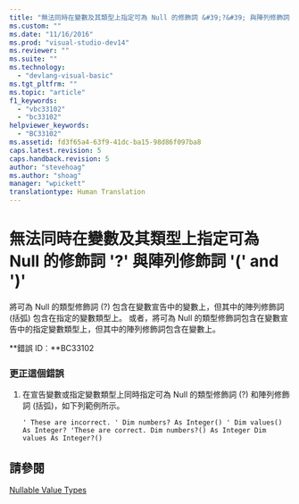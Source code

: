 ```yaml
---
title: "無法同時在變數及其類型上指定可為 Null 的修飾詞 &#39;?&#39; 與陣列修飾詞 &#39;(&#39; and &#39;)&#39; | Microsoft Docs"
ms.custom: ""
ms.date: "11/16/2016"
ms.prod: "visual-studio-dev14"
ms.reviewer: ""
ms.suite: ""
ms.technology: 
  - "devlang-visual-basic"
ms.tgt_pltfrm: ""
ms.topic: "article"
f1_keywords: 
  - "vbc33102"
  - "bc33102"
helpviewer_keywords: 
  - "BC33102"
ms.assetid: fd3f65a4-63f9-41dc-ba15-98d86f097ba8
caps.latest.revision: 5
caps.handback.revision: 5
author: "stevehoag"
ms.author: "shoag"
manager: "wpickett"
translationtype: Human Translation
---
```

# 無法同時在變數及其類型上指定可為 Null 的修飾詞 &#39;?&#39; 與陣列修飾詞 &#39;(&#39; and &#39;)&#39;
將可為 Null 的類型修飾詞 \(?\) 包含在變數宣告中的變數上，但其中的陣列修飾詞 \(括弧\) 包含在指定的變數類型上。 或者，將可為 Null 的類型修飾詞包含在變數宣告中的指定變數類型上，但其中的陣列修飾詞包含在變數上。  
  
 **錯誤 ID︰**BC33102  
  
### 更正這個錯誤  
  
1.  在宣告變數或指定變數類型上同時指定可為 Null 的類型修飾詞 \(?\) 和陣列修飾詞 \(括弧\)，如下列範例所示。  
  
    ```vb#  
    ' These are incorrect. ' Dim numbers? As Integer() ' Dim values() As Integer? 'These are correct. Dim numbers?() As Integer Dim values As Integer?()  
    ```  
  
## 請參閱  
 [Nullable Value Types](../../visual-basic/programming-guide/language-features/data-types/nullable-value-types.md)
